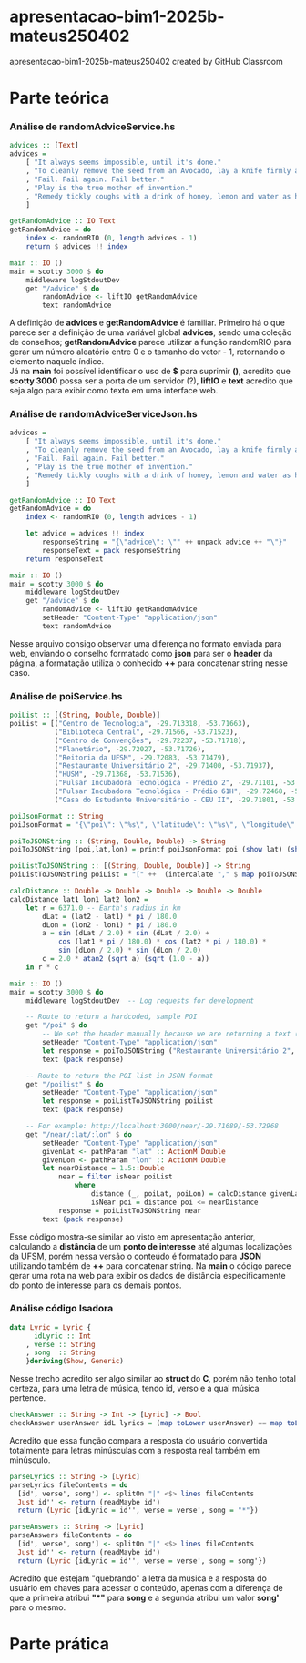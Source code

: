 # apresentacao-bim1-2025b-mateus250402
apresentacao-bim1-2025b-mateus250402 created by GitHub Classroom

# Parte teórica

### Análise de randomAdviceService.hs
```haskell
advices :: [Text]
advices =
    [ "It always seems impossible, until it's done."
    , "To cleanly remove the seed from an Avocado, lay a knife firmly across it, and twist."
    , "Fail. Fail again. Fail better."
    , "Play is the true mother of invention."
    , "Remedy tickly coughs with a drink of honey, lemon and water as hot as you can take."
    ]

getRandomAdvice :: IO Text
getRandomAdvice = do
    index <- randomRIO (0, length advices - 1)
    return $ advices !! index

main :: IO ()
main = scotty 3000 $ do
    middleware logStdoutDev
    get "/advice" $ do
        randomAdvice <- liftIO getRandomAdvice   
        text randomAdvice
```
A definição de **advices** e **getRandomAdvice** é familiar. Primeiro há o que parece ser a definição de uma variável global **advices**, sendo uma coleção de conselhos; **getRandomAdvice** parece utilizar a função randomRIO para gerar um número aleatório entre 0 e o tamanho do vetor - 1, retornando o elemento naquele índice.  
Já na **main** foi possível identificar o uso de **$** para suprimir **()**, acredito que **scotty 3000** possa ser a porta de um servidor (?), **liftIO** e **text** acredito que seja algo para exibir como texto em uma interface web.

### Análise de randomAdviceServiceJson.hs
```haskell
advices =
    [ "It always seems impossible, until it's done."
    , "To cleanly remove the seed from an Avocado, lay a knife firmly across it, and twist."
    , "Fail. Fail again. Fail better."
    , "Play is the true mother of invention."
    , "Remedy tickly coughs with a drink of honey, lemon and water as hot as you can take."
    ]

getRandomAdvice :: IO Text
getRandomAdvice = do
    index <- randomRIO (0, length advices - 1)

    let advice = advices !! index
        responseString = "{\"advice\": \"" ++ unpack advice ++ "\"}"
        responseText = pack responseString
    return responseText

main :: IO ()
main = scotty 3000 $ do
    middleware logStdoutDev
    get "/advice" $ do
        randomAdvice <- liftIO getRandomAdvice
        setHeader "Content-Type" "application/json"
        text randomAdvice
```
Nesse arquivo consigo observar uma diferença no formato enviada para web, enviando o conselho formatado como **json** para ser o **header** da página, a formatação utiliza o conhecido **++** para concatenar string nesse caso.

### Análise de poiService.hs
```haskell
poiList :: [(String, Double, Double)]
poiList = [("Centro de Tecnologia", -29.713318, -53.71663),
           ("Biblioteca Central", -29.71566, -53.71523),
           ("Centro de Convenções", -29.72237, -53.71718),
           ("Planetário", -29.72027, -53.71726),
           ("Reitoria da UFSM", -29.72083, -53.71479),
           ("Restaurante Universitário 2", -29.71400, -53.71937),
           ("HUSM", -29.71368, -53.71536),
           ("Pulsar Incubadora Tecnológica - Prédio 2", -29.71101, -53.71634),
           ("Pulsar Incubadora Tecnológica - Prédio 61H", -29.72468, -53.71335),
           ("Casa do Estudante Universitário - CEU II", -29.71801, -53.71465)]

poiJsonFormat :: String
poiJsonFormat = "{\"poi\": \"%s\", \"latitude\": \"%s\", \"longitude\": \"%s\"}"

poiToJSONString :: (String, Double, Double) -> String
poiToJSONString (poi,lat,lon) = printf poiJsonFormat poi (show lat) (show lon)

poiListToJSONString :: [(String, Double, Double)] -> String
poiListToJSONString poiList = "[" ++  (intercalate "," $ map poiToJSONString poiList) ++ "]"

calcDistance :: Double -> Double -> Double -> Double -> Double
calcDistance lat1 lon1 lat2 lon2 = 
    let r = 6371.0 -- Earth's radius in km
        dLat = (lat2 - lat1) * pi / 180.0
        dLon = (lon2 - lon1) * pi / 180.0
        a = sin (dLat / 2.0) * sin (dLat / 2.0) +
            cos (lat1 * pi / 180.0) * cos (lat2 * pi / 180.0) *
            sin (dLon / 2.0) * sin (dLon / 2.0)
        c = 2.0 * atan2 (sqrt a) (sqrt (1.0 - a))
    in r * c

main :: IO ()
main = scotty 3000 $ do
    middleware logStdoutDev  -- Log requests for development

    -- Route to return a hardcoded, sample POI
    get "/poi" $ do
        -- We set the header manually because we are returning a text (manually formatted as json)
        setHeader "Content-Type" "application/json"
        let response = poiToJSONString ("Restaurante Universitário 2", -29.71400, -53.71937)
        text (pack response)

    -- Route to return the POI list in JSON format
    get "/poilist" $ do
        setHeader "Content-Type" "application/json"
        let response = poiListToJSONString poiList
        text (pack response)    

    -- For example: http://localhost:3000/near/-29.71689/-53.72968
    get "/near/:lat/:lon" $ do
        setHeader "Content-Type" "application/json"
        givenLat <- pathParam "lat" :: ActionM Double
        givenLon <- pathParam "lon" :: ActionM Double
        let nearDistance = 1.5::Double
            near = filter isNear poiList
                where
                    distance (_, poiLat, poiLon) = calcDistance givenLat givenLon poiLat poiLon
                    isNear poi = distance poi <= nearDistance
            response = poiListToJSONString near
        text (pack response)
```
Esse código mostra-se similar ao visto em apresentação anterior, calculando a **distância** de um **ponto de interesse** até algumas localizações da UFSM, porém nessa versão o conteúdo é formatado para **JSON** utilizando também de **++** para concatenar string. Na **main** o código parece gerar uma rota na web para exibir os dados de distância especificamente do ponto de interesse para os demais pontos.

### Análise código Isadora
```haskell
data Lyric = Lyric {
      idLyric :: Int
    , verse :: String
    , song  :: String
    }deriving(Show, Generic)
```
Nesse trecho acredito ser algo similar ao **struct** do **C**, porém não tenho total certeza, para uma letra de música, tendo id, verso e a qual música pertence.
```haskell
checkAnswer :: String -> Int -> [Lyric] -> Bool
checkAnswer userAnswer idL lyrics = (map toLower userAnswer) == map toLower (song ((getAnswer lyrics idL)!!0))
```
Acredito que essa função compara a resposta do usuário convertida totalmente para letras minúsculas com a resposta real também em minúsculo.

```haskell
parseLyrics :: String -> [Lyric]
parseLyrics fileContents = do
  [id', verse', song'] <- splitOn "|" <$> lines fileContents
  Just id'' <- return (readMaybe id')
  return (Lyric {idLyric = id'', verse = verse', song = "*"})

parseAnswers :: String -> [Lyric]
parseAnswers fileContents = do
  [id', verse', song'] <- splitOn "|" <$> lines fileContents
  Just id'' <- return (readMaybe id')
  return (Lyric {idLyric = id'', verse = verse', song = song'})
```
Acredito que estejam "quebrando" a letra da música e a resposta do usuário em chaves para acessar o conteúdo, apenas com a diferença de que a primeira atribui **"*"** para **song** e a segunda atribui um valor **song'** para o mesmo.

# Parte prática